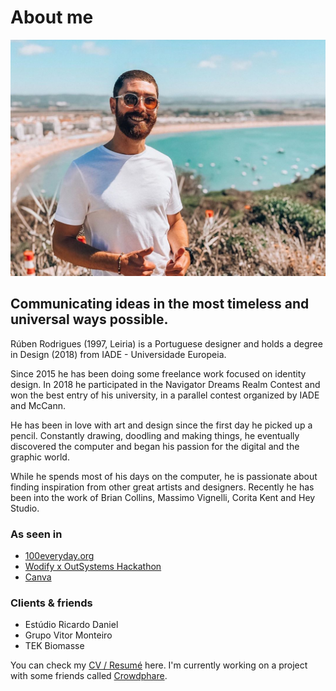 # About me

![](../.gitbook/assets/116718383_3307470165942113_216308750382307965_n.jpg)

## Communicating ideas in the most timeless and universal ways possible.

Rúben Rodrigues \(1997, Leiria\) is a Portuguese designer and holds a degree in Design \(2018\) from IADE - Universidade Europeia.

Since 2015 he has been doing some freelance work focused on identity design. In 2018 he participated in the Navigator Dreams Realm Contest and won the best entry of his university, in a parallel contest organized by IADE and McCann.

He has been in love with art and design since the first day he picked up a pencil. Constantly drawing, doodling and making things, he eventually discovered the computer and began his passion for the digital and the graphic world.

While he spends most of his days on the computer, he is passionate about finding inspiration from other great artists and designers. Recently he has been into the work of Brian Collins, Massimo Vignelli, Corita Kent and Hey Studio.

### **As seen in**

* [100everyday.org](https://100everyday.org/submissions/new-america)
* [Wodify x OutSystems Hackathon](https://blog.wodify.com/post/wodify-x-outsystems-hackathon)
* [Canva](https://www.canva.com/learn/flow-and-rhythm/)

### **Clients & friends**

* Estúdio Ricardo Daniel
* Grupo Vitor Monteiro
* TEK Biomasse

You can check my [CV / Resumé](https://www.notion.so/CV-Resum-e37326ef09604233a05b818e8037dc7f) here. I'm currently working on a project with some friends called [Crowdphare](http://crowdphare.com).


